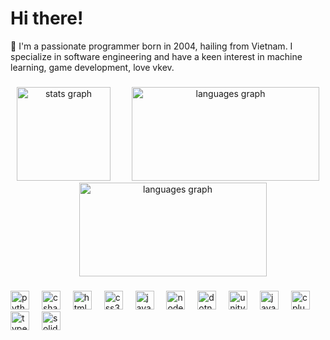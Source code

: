 Hi there! 
============================================================================================================================
🔧 I'm a passionate programmer born in 2004, hailing from Vietnam. I specialize in software engineering and have a keen interest in machine learning, game development, love vkev.

###

<div align="center">
  <img src="https://github-readme-stats.vercel.app/api?username=Chooynee5704&theme=omni&show_icons=true&hide_border=false&count_private=true" height="150" alt="stats graph" style="margin-right: 15px;" />
  <img src="https://github-readme-stats.vercel.app/api/top-langs/?username=Chooynee5704&theme=omni&show_icons=true&hide_border=false&layout=compact" height="150" width="300" alt="languages graph" style="margin-left: 15px;"/>
    <img src="https://github-readme-streak-stats.herokuapp.com/?user=Chooynee5704&theme=omni&hide_border=false&utm_source=zalo&utm_medium=zalo&utm_campaign=zalo" height="150" width="300" alt="languages graph" style="margin-left: 15px;"/>
</div>

###


###

<div align="left">
  <img src="https://cdn.jsdelivr.net/gh/devicons/devicon/icons/python/python-original.svg" height="30" alt="python logo"  />
  <img width="12" />
  <img src="https://cdn.jsdelivr.net/gh/devicons/devicon/icons/csharp/csharp-original.svg" height="30" alt="csharp logo"  />
  <img width="12" />
  <img src="https://cdn.jsdelivr.net/gh/devicons/devicon/icons/html5/html5-original.svg" height="30" alt="html5 logo"  />
  <img width="12" />
  <img src="https://cdn.jsdelivr.net/gh/devicons/devicon/icons/css3/css3-original.svg" height="30" alt="css3 logo"  />
  <img width="12" />
  <img src="https://cdn.jsdelivr.net/gh/devicons/devicon/icons/javascript/javascript-original.svg" height="30" alt="javascript logo"  />
  <img width="12" />
  <img src="https://cdn.jsdelivr.net/gh/devicons/devicon/icons/nodejs/nodejs-original.svg" height="30" alt="nodejs logo"  />
  <img width="12" />
  <img src="https://cdn.jsdelivr.net/gh/devicons/devicon/icons/dotnetcore/dotnetcore-original.svg" height="30" alt="dotnetcore logo"  />
  <img width="12" />
  <img src="https://cdn.jsdelivr.net/gh/devicons/devicon/icons/unity/unity-original.svg" height="30" alt="unity logo"  />
  <img width="12" />
  <img src="https://cdn.jsdelivr.net/gh/devicons/devicon/icons/java/java-original.svg" height="30" alt="java logo"  />
  <img width="12" />
  <img src="https://cdn.jsdelivr.net/gh/devicons/devicon/icons/cplusplus/cplusplus-original.svg" height="30" alt="cplusplus logo"  />
  <img width="12" />
  <img src="https://cdn.jsdelivr.net/gh/devicons/devicon/icons/typescript/typescript-original.svg" height="30" alt="typescript logo"  />
  <img width="12" />
  <img src="https://cdn.jsdelivr.net/gh/devicons/devicon/icons/solidity/solidity-original.svg" height="30" alt="solidity logo"  />
</div>

###



###


